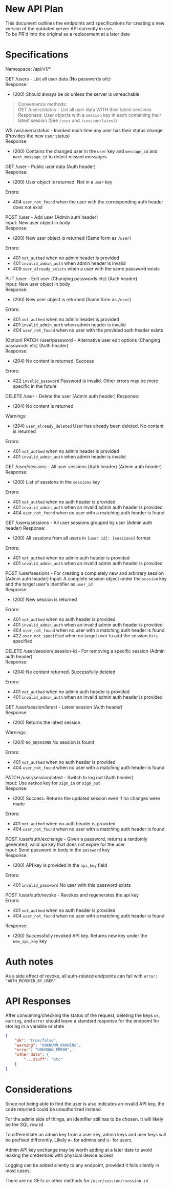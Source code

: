 # New API Plan
This document outlines the endpoints and specifications for creating a new version of the outdated server API currently in use.  
To be PR'd into the original as a replacement at a later date

# Specifications
Namespace: /api/v1/*

GET /users - List all user data (No passwords ofc)  
Response:
- (200) Should always be ok unless the server is unreachable

> Convenience methods:  
> GET /users/status - List all user data WITH their latest sessions  
> Responses: User objects with a `session` key in each containing their latest session (See `/user` and `/session/latest`)

WS /ws/users/status - Invoked each time any user has their status change (Provides the new user status)  
Response:
- (200) Contains the changed user in the `user` key and `message_id` and `next_message_id` to detect missed messages

GET /user - Public user data (Auth header)  
Response:
- (200) User object is returned. Not in a `user` key

Errors: 
- 404 `user_not_found` when the user with the corresponding auth header does not exist

POST /user - Add user (Admin auth header)  
Input: New user object in body  
Response:
- (200) New user object is returned (Same form as `/user`)

Errors:
- 401 `not_authed` when no admin header is provided
- 401 `invalid_admin_auth` when admin header is invalid
- 409 `user_already_exists` when a user with the same password exists

PUT /user - Edit user (Changing passwords etc) (Auth header)  
Input: New user object in body  
Response:
- (200) New user object is returned (Same form as `/user`)

Errors:
- 401 `not_authed` when no admin header is provided
- 401 `invalid_admin_auth` when admin header is invalid
- 404 `user_not_found` when no user with the provided auth header exists

(Option) PATCH /user/password - Alternative user edit options (Changing passwords etc) (Auth header)  
Response:
- (204) No content is returned. Success

Errors:
- 422 `invalid_password` Password is invalid. Other errors may be more specific in the future

DELETE /user - Delete the user (Admin auth header)
Response:
- (204) No content is returned

Warnings:
- (204) `user_already_deleted` User has already been deleted. No content is returned

Errors:
- 401 `not_authed` when no admin header is provided
- 401 `invalid_admin_auth` when admin header is invalid

GET /user/sessions - All user sessions (Auth header) (Admin auth header)
Response:
- (200) List of sessions in the `sessions` key

Errors:
- 401 `not_authed` when no auth header is provided
- 401 `invalid_admin_auth` when an invalid admin auth header is provided
- 404 `user_not_found` when no user with a matching auth header is found

GET /users/sessions - All user sessions grouped by user (Admin auth header)
Response:
- (200) All sessions from all users in `[user id]: [sessions]` format

Errors:
- 401 `not_authed` when no admin auth header is provided
- 401 `invalid_admin_auth` when an invalid admin auth header is provided

POST /user/sessions - For creating a completely new and arbitrary session (Admin auth header)
Input: A complete session object under the `session` key and the target user's identifier as `user_id`    
Response:
- (200) New session is returned

Errors:
- 401 `not_authed` when no auth header is provided
- 401 `invalid_admin_auth` when an invalid admin auth header is provided
- 404 `user_not_found` when no user with a matching auth header is found
- 422 `user_not_specified` when no target user to add the session to is specified

DELETE /user/session/:session-id - For removing a specific session (Admin auth header)  
Response:
- (204) No content returned. Successfully deleted

Errors:
- 401 `not_authed` when no admin auth header is provided
- 401 `invalid_admin_auth` when an invalid admin auth header is provided

GET /user/session/latest - Latest session (Auth header)  
Response:
- (200) Returns the latest session

Warnings:
- (204) `NO_SESSIONS` No session is found

Errors:
- 401 `not_authed` when no auth header is provided
- 404 `user_not_found` when no user with a matching auth header is found

PATCH /user/session/latest - Switch to log out (Auth header)  
Input: Use `method` key for `sign_in` or `sign_out`  
Response:
- (200) Success. Returns the updated session even if no changes were made

Errors:
- 401 `not_authed` when no auth header is provided
- 404 `user_not_found` when no user with a matching auth header is found

POST /user/auth/exchange - Given a password, returns a randomly generated, valid api key that does not expire for the user  
Input: Send password in body in the `password` key  
Response:
- (200) API key is provided in the `api_key` field

Errors:
- 401 `invalid_password` No user with this password exists

POST /user/auth/revoke - Revokes and regenerates the api key  
Errors:
- 401 `not_authed` when no auth header is provided
- 404 `user_not_found` when no user with a matching auth header is found

Response:
- (200) Successfully revoked API key. Returns new key under the `new_api_key` key

# Auth notes
As a side effect of revoke, all auth-related endpoints can fail with `error: "AUTH_REVOKED_BY_USER"`

# API Responses
After consuming/checking the status of the request, deleting the keys `ok`, `warning`, and `error` should leave a standard response for the endpoint for storing in a variable or state
```json
{
	"ok": "true/false",
	"warning": "UNKNOWN_WARNING",
	"error": "UNKNOWN_ERROR",
	"other data": {
		"...stuff": "etc"
	}
}
```

# Considerations
Since not being able to find the user is also indicates an invalid API key, the code returned could be unauthorized instead.

For the admin side of things, an identifier still has to be chosen. It will likely be the SQL row id

To differentiate an admin key from a user key, admin keys and user keys will be prefixed differently. Likely `A-` for admins and `U-` for users.

Admin API key exchange may be worth adding at a later date to avoid leaking the credentials with physical device access

Logging can be added silently to any endpoint, provided it fails silently in most cases.

There are no GETs or other methods for `/user/session/:session-id`